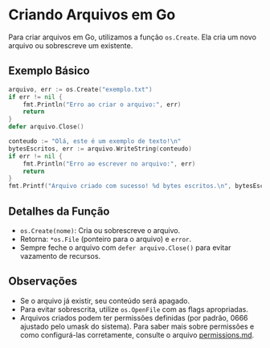 # Criando Arquivos em Go

Para criar arquivos em Go, utilizamos a função `os.Create`. Ela cria um novo arquivo ou sobrescreve um existente.

## Exemplo Básico

```go
arquivo, err := os.Create("exemplo.txt")
if err != nil {
    fmt.Println("Erro ao criar o arquivo:", err)
    return
}
defer arquivo.Close()

conteudo := "Olá, este é um exemplo de texto!\n"
bytesEscritos, err := arquivo.WriteString(conteudo)
if err != nil {
    fmt.Println("Erro ao escrever no arquivo:", err)
    return
}
fmt.Printf("Arquivo criado com sucesso! %d bytes escritos.\n", bytesEscritos)
```

## Detalhes da Função
- `os.Create(nome)`: Cria ou sobrescreve o arquivo.
- Retorna: `*os.File` (ponteiro para o arquivo) e `error`.
- Sempre feche o arquivo com `defer arquivo.Close()` para evitar vazamento de recursos.

## Observações
- Se o arquivo já existir, seu conteúdo será apagado.
- Para evitar sobrescrita, utilize `os.OpenFile` com as flags apropriadas.
- Arquivos criados podem ter permissões definidas (por padrão, 0666 ajustado pelo umask do sistema). Para saber mais sobre permissões e como configurá-las corretamente, consulte o arquivo [permissions.md](./permissions.md). 